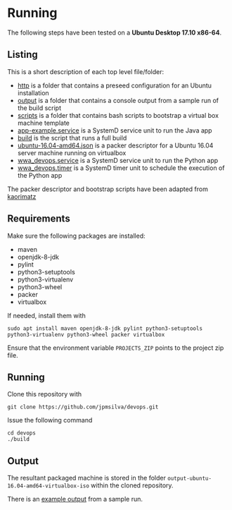 # Running

The following steps have been tested on a __Ubuntu Desktop 17.10 x86-64__.

## Listing

This is a short description of each top level file/folder:

* [http](http) is a folder that contains a preseed configuration for an Ubuntu installation
* [output](output) is a folder that contains a console output from a sample run of the build script
* [scripts](scripts) is a folder that contains bash scripts to bootstrap a virtual box machine template
* [app-example.service](app-example.service) is a SystemD service unit to run the Java app
* [build](build) is the script that runs a full build
* [ubuntu-16.04-amd64.json](ubuntu-16.04-amd64.json) is a packer descriptor for a Ubuntu 16.04 server machine
running on virtualbox
* [wwa_devops.service](wwa_devops.service) is a SystemD service unit to run the Python app
* [wwa_devops.timer](wwa_devops.timer) is a SystemD timer unit to schedule the execution of the Python app

The packer descriptor and bootstrap scripts have been adapted from [kaorimatz](https://github.com/kaorimatz/packer-templates)

## Requirements

Make sure the following packages are installed:

* maven
* openjdk-8-jdk
* pylint
* python3-setuptools
* python3-virtualenv
* python3-wheel
* packer
* virtualbox

If needed, install them with

```
sudo apt install maven openjdk-8-jdk pylint python3-setuptools python3-virtualenv python3-wheel packer virtualbox
```

Ensure that the environment variable `PROJECTS_ZIP` points to the project zip file.

## Running

Clone this repository with
```
git clone https://github.com/jpmsilva/devops.git
```
Issue the following command

```
cd devops
./build
```

## Output

The resultant packaged machine is stored in the folder ```output-ubuntu-16.04-amd64-virtualbox-iso``` within
the cloned repository.

There is an [example output](output/out.log) from a sample run.
